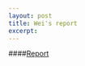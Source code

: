 ```yaml
---
layout: post
title: Wei's report
excerpt: 
---
```

####[Report](https://github.com/WeiFoo/Research/blob/master/task9/README.MD)


